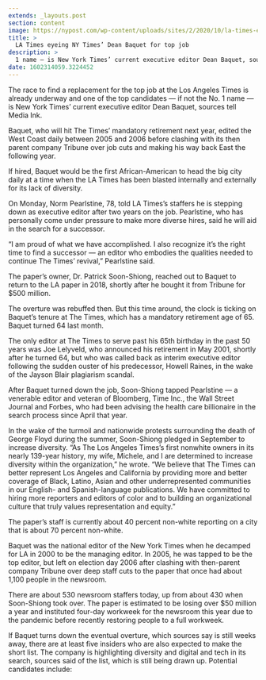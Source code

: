 ```yaml
--- 
extends: _layouts.post 
section: content 
image: https://nypost.com/wp-content/uploads/sites/2/2020/10/la-times-eyes-baquet.jpg?quality=90&strip=all&w=1200 
title: > 
  LA Times eyeing NY Times’ Dean Baquet for top job 
description: > 
  1 name — is New York Times’ current executive editor Dean Baquet, sources tell Media Ink.If hired, Baquet would be the first African-American to head the big city daily at a time when the LA Times has been blasted internally and externally for its lack of diversity.On Monday, Norm Pearlstine, 78, told LA Times’s staffers he is stepping down as executive editor after two years on the job.Baquet turned 64 last month.Baquet was the national editor of the New York Times when he decamped for LA in 2000 to be the managing editor. 
date: 1602314059.3224452 
--- 
```

The race to find a replacement for the top job at the Los Angeles Times is already underway and one of the top candidates — if not the No. 1 name — is New York Times’ current executive editor Dean Baquet, sources tell Media Ink.

Baquet, who will hit The Times’ mandatory retirement next year, edited the West Coast daily between 2005 and 2006 before clashing with its then parent company Tribune over job cuts and making his way back East the following year.

If hired, Baquet would be the first African-American to head the big city daily at a time when the LA Times has been blasted internally and externally for its lack of diversity.

On Monday, Norm Pearlstine, 78, told LA Times’s staffers he is stepping down as executive editor after two years on the job. Pearlstine, who has personally come under pressure to make more diverse hires, said he will aid in the search for a successor.

“I am proud of what we have accomplished. I also recognize it’s the right time to find a successor — an editor who embodies the qualities needed to continue The Times’ revival,” Pearlstine said.

The paper’s owner, Dr. Patrick Soon-Shiong, reached out to Baquet to return to the LA paper in 2018, shortly after he bought it from Tribune for $500 million.

The overture was rebuffed then. But this time around, the clock is ticking on Baquet’s tenure at The Times, which has a mandatory retirement age of 65. Baquet turned 64 last month.

The only editor at The Times to serve past his 65th birthday in the past 50 years was Joe Lelyveld, who announced his retirement in May 2001, shortly after he turned 64, but who was called back as interim executive editor following the sudden ouster of his predecessor, Howell Raines, in the wake of the Jayson Blair plagiarism scandal.

After Baquet turned down the job, Soon-Shiong tapped Pearlstine — a venerable editor and veteran of Bloomberg, Time Inc., the Wall Street Journal and Forbes, who had been advising the health care billionaire in the search process since April that year.

In the wake of the turmoil and nationwide protests surrounding the death of George Floyd during the summer, Soon-Shiong pledged in September to increase diversity. “As The Los Angeles Times’s first nonwhite owners in its nearly 139-year history, my wife, Michele, and I are determined to increase diversity within the organization,” he wrote. “We believe that The Times can better represent Los Angeles and California by providing more and better coverage of Black, Latino, Asian and other underrepresented communities in our English- and Spanish-language publications. We have committed to hiring more reporters and editors of color and to building an organizational culture that truly values representation and equity.”

The paper’s staff is currently about 40 percent non-white reporting on a city that is about 70 percent non-white.

Baquet was the national editor of the New York Times when he decamped for LA in 2000 to be the managing editor. In 2005, he was tapped to be the top editor, but left on election day 2006 after clashing with then-parent company Tribune over deep staff cuts to the paper that once had about 1,100 people in the newsroom.

There are about 530 newsroom staffers today, up from about 430 when Soon-Shiong took over. The paper is estimated to be losing over $50 million a year and instituted four-day workweek for the newsroom this year due to the pandemic before recently restoring people to a full workweek.

If Baquet turns down the eventual overture, which sources say is still weeks away, there are at least five insiders who are also expected to make the short list. The company is highlighting diversity and digital and tech in its search, sources said of the list, which is still being drawn up. Potential candidates include:
